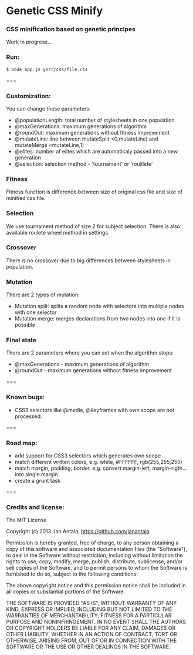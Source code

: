 # Genetic CSS Minify

### CSS minification based on genetic principes

Work in progress...

### Run: 
```bash 
$ node app.js yorr/css/file.css
```

===

### Customization:
You can change these parameters:
- @populationLength: total number of stylesheets in one population
- @maxGenerations: maximum generations of algorithm
- @roundOut: maximum generations without fitness improvement
- @mutateLine: line between mutateSplit <0,mutateLine) and mutateMerge <mutateLine,1)
- @elites: number of elites which are automaticaly passed into a new generation
- @selection: selection method - 'tournament' or 'roulllete'

### Fitness
Fitness function is difference between size of original css file and size of minified css file.

### Selection
We use tournament method of size 2 for subject selection. There is also available roulete wheel method in settings.

### Crossover
There is no crossover due to big differences between stylesheets in population.

### Mutation
There are 2 types of mutation:
- Mutation split: splits a random node with selectors into multiple nodes with one selector
- Mutation merge: merges declarations from two nodes into one if it is possible

### Final state
There are 2 parameters where you can set when the algorithm stops:
- @maxGenerations - maximum generations of algorithm
- @roundOut - maximum generations without fitness improvement

===

### Known bugs:

- CSS3 selectors like @media, @keyframes with own scope are not processed.

===

### Road map:

- add support for CSS3 selectors which generates own scope
- match different written colors, e.g. white, #FFFFFF, rgb(255,255,255)
- match margin, padding, border, e.g. convert margin-left, margin-rigth... into single margin
- create a grunt task

===

### Credits and license:
The MIT License

Copyright (c) 2013 Jan Antala, https://github.com/janantala

Permission is hereby granted, free of charge, to any person obtaining a copy
of this software and associated documentation files (the "Software"), to deal
in the Software without restriction, including without limitation the rights
to use, copy, modify, merge, publish, distribute, sublicense, and/or sell
copies of the Software, and to permit persons to whom the Software is
furnished to do so, subject to the following conditions:

The above copyright notice and this permission notice shall be included in
all copies or substantial portions of the Software.

THE SOFTWARE IS PROVIDED "AS IS", WITHOUT WARRANTY OF ANY KIND, EXPRESS OR
IMPLIED, INCLUDING BUT NOT LIMITED TO THE WARRANTIES OF MERCHANTABILITY,
FITNESS FOR A PARTICULAR PURPOSE AND NONINFRINGEMENT. IN NO EVENT SHALL THE
AUTHORS OR COPYRIGHT HOLDERS BE LIABLE FOR ANY CLAIM, DAMAGES OR OTHER
LIABILITY, WHETHER IN AN ACTION OF CONTRACT, TORT OR OTHERWISE, ARISING FROM,
OUT OF OR IN CONNECTION WITH THE SOFTWARE OR THE USE OR OTHER DEALINGS IN
THE SOFTWARE.
